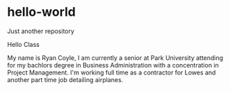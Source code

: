 # hello-world
Just another repository

Hello Class

My name is Ryan Coyle, I am currently a senior at Park University attending for my bachlors degree in Business Administration with a concentration in Project Management. I'm working full time as a contractor for Lowes and another part time job detailing airplanes.
